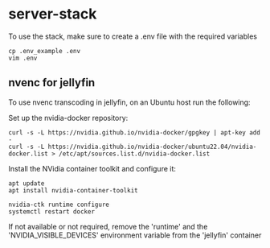 # server-stack

To use the stack, make sure to create a .env file with the required variables

```
cp .env_example .env
vim .env
```

## nvenc for jellyfin

To use nvenc transcoding in jellyfin, on an Ubuntu host run the following:

Set up the nvidia-docker repository:

```
curl -s -L https://nvidia.github.io/nvidia-docker/gpgkey | apt-key add -
curl -s -L https://nvidia.github.io/nvidia-docker/ubuntu22.04/nvidia-docker.list > /etc/apt/sources.list.d/nvidia-docker.list
```

Install the NVidia container toolkit and configure it:

```
apt update
apt install nvidia-container-toolkit

nvidia-ctk runtime configure
systemctl restart docker
```

If not available or not required, remove the 'runtime' and the 'NVIDIA_VISIBLE_DEVICES' environment variable from the 'jellyfin' container

